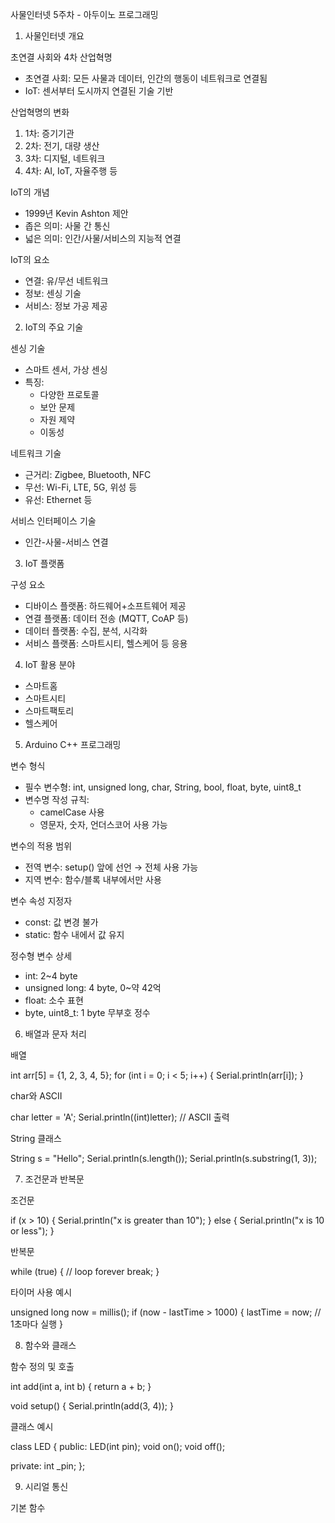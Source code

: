 사물인터넷 5주차 - 아두이노 프로그래밍

1. 사물인터넷 개요

초연결 사회와 4차 산업혁명

- 초연결 사회: 모든 사물과 데이터, 인간의 행동이 네트워크로 연결됨
- IoT: 센서부터 도시까지 연결된 기술 기반

산업혁명의 변화

1. 1차: 증기기관
2. 2차: 전기, 대량 생산
3. 3차: 디지털, 네트워크
4. 4차: AI, IoT, 자율주행 등

IoT의 개념

- 1999년 Kevin Ashton 제안
- 좁은 의미: 사물 간 통신
- 넓은 의미: 인간/사물/서비스의 지능적 연결

IoT의 요소

- 연결: 유/무선 네트워크
- 정보: 센싱 기술
- 서비스: 정보 가공 제공

2. IoT의 주요 기술

센싱 기술

- 스마트 센서, 가상 센싱
- 특징:
  - 다양한 프로토콜
  - 보안 문제
  - 자원 제약
  - 이동성

네트워크 기술

- 근거리: Zigbee, Bluetooth, NFC
- 무선: Wi-Fi, LTE, 5G, 위성 등
- 유선: Ethernet 등

서비스 인터페이스 기술

- 인간-사물-서비스 연결

3. IoT 플랫폼

구성 요소

- 디바이스 플랫폼: 하드웨어+소프트웨어 제공
- 연결 플랫폼: 데이터 전송 (MQTT, CoAP 등)
- 데이터 플랫폼: 수집, 분석, 시각화
- 서비스 플랫폼: 스마트시티, 헬스케어 등 응용

4. IoT 활용 분야

- 스마트홈
- 스마트시티
- 스마트팩토리
- 헬스케어

5. Arduino C++ 프로그래밍

변수 형식

- 필수 변수형: int, unsigned long, char, String, bool, float, byte, uint8_t
- 변수명 작성 규칙:
  - camelCase 사용
  - 영문자, 숫자, 언더스코어 사용 가능

변수의 적용 범위

- 전역 변수: setup() 앞에 선언 → 전체 사용 가능
- 지역 변수: 함수/블록 내부에서만 사용

변수 속성 지정자

- const: 값 변경 불가
- static: 함수 내에서 값 유지

정수형 변수 상세

- int: 2~4 byte
- unsigned long: 4 byte, 0~약 42억
- float: 소수 표현
- byte, uint8_t: 1 byte 무부호 정수

6. 배열과 문자 처리

배열

int arr[5] = {1, 2, 3, 4, 5};
for (int i = 0; i < 5; i++) {
  Serial.println(arr[i]);
}

char와 ASCII

char letter = 'A';
Serial.println((int)letter); // ASCII 출력

String 클래스

String s = "Hello";
Serial.println(s.length());
Serial.println(s.substring(1, 3));

7. 조건문과 반복문

조건문

if (x > 10) {
  Serial.println("x is greater than 10");
} else {
  Serial.println("x is 10 or less");
}

반복문

while (true) {
  // loop forever
  break;
}

타이머 사용 예시

unsigned long now = millis();
if (now - lastTime > 1000) {
  lastTime = now;
  // 1초마다 실행
}

8. 함수와 클래스

함수 정의 및 호출

int add(int a, int b) {
  return a + b;
}

void setup() {
  Serial.println(add(3, 4));
}

클래스 예시

class LED {
  public:
    LED(int pin);
    void on();
    void off();

  private:
    int _pin;
};

9. 시리얼 통신

기본 함수
